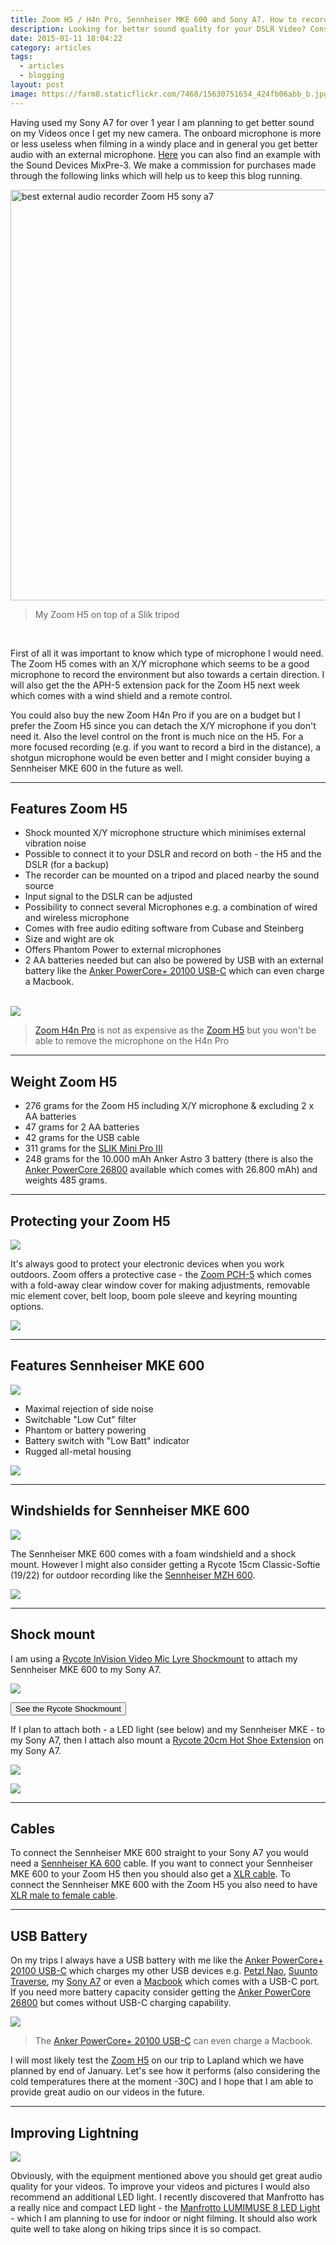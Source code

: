 ```yaml
---
title: Zoom H5 / H4n Pro, Sennheiser MKE 600 and Sony A7. How to record nature sound for your DSLR videos.
description: Looking for better sound quality for your DSLR Video? Consider the Zoom H5 and the Sennheiser MKE 600.
date: 2015-01-11 18:04:22
category: articles
tags:
  - articles
  - blogging
layout: post
image: https://farm8.staticflickr.com/7468/15630751654_424fb06abb_b.jpg
---
```


Having used my Sony A7 for over 1 year I am planning to get better sound on my Videos once I get my new camera. The onboard microphone is more or less useless when filming in a windy place and in general you get better audio with an external microphone. <a rel="nofollow" href="http://www.hikeventures.com/children_playing_ice_finland/">Here</a> you can also find an example with the Sound Devices MixPre-3. We make a commission for purchases made through the following links which will help us to keep this blog running.

<img src="https://farm8.staticflickr.com/7468/15630751654_424fb06abb_b.jpg" width="1024" height="657"  alt="best external audio recorder Zoom H5 sony a7">

> My Zoom H5 on top of a Slik tripod

<br>
<!--more-->

First of all it was important to know which type of microphone I would need. The Zoom H5 comes with an X/Y microphone which seems to be a good microphone to record the environment but also towards a certain direction. I will also get the the APH-5 extension pack for the Zoom H5 next week which comes with a wind shield and a remote control.

You could also buy the new Zoom H4n Pro if you are on a budget but I prefer the Zoom H5 since you can detach the X/Y microphone if you don't need it. Also the level control on the front is much nice on the H5. For a more focused recording (e.g. if you want to record a bird in the distance), a shotgun microphone would be even better and I might consider buying a Sennheiser MKE 600 in the future as well.

---

## Features Zoom H5

* Shock mounted X/Y microphone structure which minimises external vibration noise
* Possible to connect it to your DSLR and record on both - the H5 and the DSLR (for a backup)
* The recorder can be mounted on a tripod and placed nearby the sound source
* Input signal to the DSLR can be adjusted
* Possibility to connect several Microphones e.g. a combination of wired and wireless microphone
* Comes with free audio editing software from Cubase and Steinberg
* Size and wight are ok
* Offers Phantom Power to external microphones
* 2 AA batteries needed but can also be powered by USB with an external battery like the <a rel="nofollow" href="http://amzn.to/2dUEsTA" >Anker PowerCore+ 20100 USB-C</a> which can even charge a Macbook.<br><br>

<a rel="nofollow" href="https://www.amazon.com/gp/product/B01DPOXS8I/ref=as_li_tl?ie=UTF8&camp=1789&creative=9325&creativeASIN=B01DPOXS8I&linkCode=as2&tag=hikeve-20&linkId=d6756281cccce37b51ac1e66a6c4b15a"  target="_blank"><img border="0" src="//ws-na.amazon-adsystem.com/widgets/q?_encoding=UTF8&MarketPlace=US&ASIN=B01DPOXS8I&ServiceVersion=20070822&ID=AsinImage&WS=1&Format=_SL250_&tag=hikeve-20" ></a><img src="//ir-na.amazon-adsystem.com/e/ir?t=hikeve-20&l=am2&o=1&a=B01DPOXS8I" width="1" height="1" border="0" alt="" style="border:none !important; margin:0px !important;" />

> <a rel="nofollow" href="https://www.amazon.com/gp/product/B01DPOXS8I/ref=as_li_tl?ie=UTF8&camp=1789&creative=9325&creativeASIN=B01DPOXS8I&linkCode=as2&tag=hikeve-20&linkId=d6756281cccce37b51ac1e66a6c4b15a" target="_blank" >Zoom H4n Pro</a> is not as expensive as the <a rel="nofollow" href="http://amzn.to/1yTJDZs" >Zoom H5</a> but you won't be able to remove the microphone on the H4n Pro

---

## Weight Zoom H5

* 276 grams for the Zoom H5 including X/Y microphone & excluding 2 x AA batteries
* 47 grams for 2 AA batteries
* 42 grams for the USB cable
* 311 grams for the <a rel="nofollow" href="http://amzn.to/1wKEtsW" >SLIK Mini Pro III</a>
* 248 grams for the 10.000 mAh Anker Astro 3 battery (there is also the <a rel="nofollow" href="http://amzn.to/1slxquk" >Anker PowerCore 26800</a> available which comes with 26.800 mAh) and weights 485 grams.

---

## Protecting your Zoom H5
<a rel="nofollow" href="https://www.amazon.com/gp/product/B01AJJJ7DC/ref=as_li_tl?ie=UTF8&camp=1789&creative=9325&creativeASIN=B01AJJJ7DC&linkCode=as2&tag=hikeve-20&linkId=247cd61d562300cfe371dc0677685d3e" ><img border="0" src="//ws-na.amazon-adsystem.com/widgets/q?_encoding=UTF8&MarketPlace=US&ASIN=B01AJJJ7DC&ServiceVersion=20070822&ID=AsinImage&WS=1&Format=_SL250_&tag=hikeve-20" ></a><img src="//ir-na.amazon-adsystem.com/e/ir?t=hikeve-20&l=am2&o=1&a=B01AJJJ7DC" width="1" height="1" border="0" alt="" style="border:none !important; margin:0px !important;" />

It's always good to protect your electronic devices when you work outdoors. Zoom offers a protective case - the <a rel="nofollow" href="http://amzn.to/2eG64un"  target="_blank">Zoom PCH-5</a> which comes with a fold-away clear window cover for making adjustments, removable mic element cover, belt loop, boom pole sleeve and keyring mounting options.

<a rel="nofollow" href="http://amzn.to/2eG64un" ><img src="http://www.hikeventures.com/buy.gif"></a>


---

## Features Sennheiser MKE 600
<a rel="nofollow" href="https://www.amazon.com/gp/product/B00FX8V3SC/ref=as_li_tl?ie=UTF8&camp=1789&creative=9325&creativeASIN=B00FX8V3SC&linkCode=as2&tag=hikeve-20&linkId=3aa4b145ca3f3324fd64485a61572ae2" ><img border="0" src="//ws-na.amazon-adsystem.com/widgets/q?_encoding=UTF8&MarketPlace=US&ASIN=B00FX8V3SC&ServiceVersion=20070822&ID=AsinImage&WS=1&Format=_SL250_&tag=hikeve-20" ></a><img src="//ir-na.amazon-adsystem.com/e/ir?t=hikeve-20&l=am2&o=1&a=B00FX8V3SC" width="1" height="1" border="0" alt="" style="border:none !important; margin:0px !important;" />

- Maximal rejection of side noise
- Switchable "Low Cut" filter
- Phantom or battery powering
- Battery switch with "Low Batt" indicator
- Rugged all-metal housing

<a rel="nofollow" href="https://www.amazon.com/gp/product/B00FX8V3SC/ref=as_li_tl?ie=UTF8&camp=1789&creative=9325&creativeASIN=B00FX8V3SC&linkCode=as2&tag=hikeve-20&linkId=3aa4b145ca3f3324fd64485a61572ae2" ><img src="http://www.hikeventures.com/buy.gif"></a>


---

## Windshields for Sennheiser MKE 600
<a rel="nofollow" href="https://www.amazon.com/gp/product/B00B8Z76X0/ref=as_li_tl?ie=UTF8&camp=1789&creative=9325&creativeASIN=B00B8Z76X0&linkCode=as2&tag=hikeve-20&linkId=17b78af7afe16f089958b85dbfab4df7" ><img border="0" src="//ws-na.amazon-adsystem.com/widgets/q?_encoding=UTF8&MarketPlace=US&ASIN=B00B8Z76X0&ServiceVersion=20070822&ID=AsinImage&WS=1&Format=_SL250_&tag=hikeve-20" ></a><img src="//ir-na.amazon-adsystem.com/e/ir?t=hikeve-20&l=am2&o=1&a=B00B8Z76X0" width="1" height="1" border="0" alt="" style="border:none !important; margin:0px !important;" />

The Sennheiser MKE 600 comes with a foam windshield and a shock mount. However I might also consider getting a Rycote 15cm Classic-Softie (19/22) for outdoor recording like the <a rel="nofollow" href="http://amzn.to/2eFD5po"  target="_blank">Sennheiser MZH 600</a>.

<a rel="nofollow" href="http://amzn.to/2eFD5po" ><img src="http://www.hikeventures.com/buy.gif"></a>


---

## Shock mount
I am using a <a rel="nofollow" href="http://amzn.to/2eqJE2f"  target="_blank">
Rycote InVision Video Mic Lyre Shockmount</a> to attach my Sennheiser MKE 600 to my Sony A7.

<a rel="nofollow" href="https://www.amazon.com/gp/product/B002YN87TC/ref=as_li_tl?ie=UTF8&camp=1789&creative=9325&creativeASIN=B002YN87TC&linkCode=as2&tag=hikeve-20&linkId=5f90b9756621b31c6852a03052a06213" ><img border="0" src="//ws-na.amazon-adsystem.com/widgets/q?_encoding=UTF8&MarketPlace=US&ASIN=B002YN87TC&ServiceVersion=20070822&ID=AsinImage&WS=1&Format=_SL250_&tag=hikeve-20"   target="_blank"></a><img src="//ir-na.amazon-adsystem.com/e/ir?t=hikeve-20&l=am2&o=1&a=B002YN87TC" width="1" height="1" border="0" alt="" style="border:none !important; margin:0px !important;" />

<a rel="nofollow" href="https://www.amazon.com/gp/product/B002JBFCKQ/ref=as_li_tl?ie=UTF8&camp=1789&creative=9325&creativeASIN=B002JBFCKQ&linkCode=as2&tag=hikeve-20&linkId=fdba43b0525dc406576809977d70dd60" ><button class="btn btn-danger">See the Rycote Shockmount</button></a>


If I plan to attach both - a LED light (see below) and my Sennheiser MKE - to my Sony A7, then I attach also mount a <a rel="nofollow" href="http://amzn.to/2eH2pwO"  target="_blank">Rycote 20cm Hot Shoe Extension</a> on my Sony A7.

<a rel="nofollow" href="https://www.amazon.com/gp/product/B002JBFCKQ/ref=as_li_tl?ie=UTF8&camp=1789&creative=9325&creativeASIN=B002JBFCKQ&linkCode=as2&tag=hikeve-20&linkId=fdba43b0525dc406576809977d70dd60"><img border="0" src="//ws-na.amazon-adsystem.com/widgets/q?_encoding=UTF8&MarketPlace=US&ASIN=B002JBFCKQ&ServiceVersion=20070822&ID=AsinImage&WS=1&Format=_SL250_&tag=hikeve-20"   target="_blank"></a><img src="//ir-na.amazon-adsystem.com/e/ir?t=hikeve-20&l=am2&o=1&a=B002JBFCKQ" width="1" height="1" border="0" alt="" style="border:none !important; margin:0px !important;" />

<a rel="nofollow" href="https://www.amazon.com/gp/product/B002JBFCKQ/ref=as_li_tl?ie=UTF8&camp=1789&creative=9325&creativeASIN=B002JBFCKQ&linkCode=as2&tag=hikeve-20&linkId=fdba43b0525dc406576809977d70dd60" ><img src="http://www.hikeventures.com/buy.gif"></a>


---

## Cables
To connect the Sennheiser MKE 600 straight to your Sony A7 you would need a <a rel="nofollow" href="http://amzn.to/2ebT0gZ"  target="_blank">Sennheiser KA 600</a> cable. If you want to connect your Sennheiser MKE 600 to your Zoom H5 then you should also get a <a rel="nofollow" href="http://amzn.to/2eG7o0g"  target="_blank">XLR cable</a>. To connect the Sennheiser MKE 600 with the Zoom H5 you also need to have <a rel="nofollow" href="http://amzn.to/2eHakul"  target="_blank">XLR male to female cable</a>.

---

## USB Battery
On my trips I always have a USB battery with me like the <a rel="nofollow" href="http://amzn.to/2dUGdQL" >Anker PowerCore+ 20100 USB-C</a> which charges my other USB devices e.g. <a rel="nofollow" href="http://amzn.to/2fdRC07"  target="_blank">Petzl Nao</a>, <a rel="nofollow" href="http://amzn.to/2f5Skgv"  target="_blank">Suunto Traverse</a>, my <a rel="nofollow" href="http://amzn.to/2f5Tskf"  target="_blank">Sony A7</a> or even a <a rel="nofollow" href="http://amzn.to/2f5QEnp"  taret="_blank">Macbook</a> which comes with a USB-C port. If you need more battery capacity consider getting the <a rel="nofollow" href="http://amzn.to/1slxquk"  target="_blank">Anker PowerCore 26800</a> but comes without USB-C charging capability.

<a rel="nofollow" href="https://www.amazon.com/gp/product/B014ZO46LK/ref=as_li_tl?ie=UTF8&camp=1789&creative=9325&creativeASIN=B014ZO46LK&linkCode=as2&tag=hikeve-20&linkId=ad49d381abb62421b7d52b531f5d1679" ><img border="0" src="//ws-na.amazon-adsystem.com/widgets/q?_encoding=UTF8&MarketPlace=US&ASIN=B014ZO46LK&ServiceVersion=20070822&ID=AsinImage&WS=1&Format=_SL250_&tag=hikeve-20" ></a><img src="//ir-na.amazon-adsystem.com/e/ir?t=hikeve-20&l=am2&o=1&a=B014ZO46LK" width="1" height="1" border="0" alt="" style="border:none !important; margin:0px !important;" />

> The <a rel="nofollow" href="http://amzn.to/2dUGdQL" >Anker PowerCore+ 20100 USB-C</a> can even charge a Macbook.

I will most likely test the <a rel="nofollow" href="http://amzn.to/1yTJDZs" >Zoom H5</a> on our trip to Lapland which we have planned by end of January. Let's see how it performs (also considering the cold temperatures there at the moment -30C) and I hope that I am able to provide great audio on our videos in the future.

---

## Improving Lightning
<a rel="nofollow" href="https://www.amazon.com/gp/product/B00WS2EL62/ref=as_li_tl?ie=UTF8&camp=1789&creative=9325&creativeASIN=B00WS2EL62&linkCode=as2&tag=hikeve-20&linkId=5c8074fcaceaf51adaf93e9d9ff0de8c" ><img border="0" src="//ws-na.amazon-adsystem.com/widgets/q?_encoding=UTF8&MarketPlace=US&ASIN=B00WS2EL62&ServiceVersion=20070822&ID=AsinImage&WS=1&Format=_SL250_&tag=hikeve-20" ></a><img src="//ir-na.amazon-adsystem.com/e/ir?t=hikeve-20&l=am2&o=1&a=B00WS2EL62" width="1" height="1" border="0" alt="" style="border:none !important; margin:0px !important;" />

Obviously, with the equipment mentioned above you should get great audio quality for your videos. To improve your videos and pictures I would also recommend an additional LED light. I recently discovered that Manfrotto has a really nice and compact LED light - the <a rel="nofollow" href="http://amzn.to/2eG3GnK"  target="_blank">Manfrotto LUMIMUSE 8 LED Light</a> - which I am planning to use for indoor or night filming. It should also work quite well to take along on hiking trips since it is so compact.
